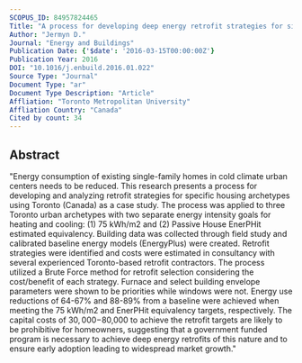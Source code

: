 ```yaml
---
SCOPUS_ID: 84957824465
Title: "A process for developing deep energy retrofit strategies for single-family housing typologies: Three Toronto case studies"
Author: "Jermyn D."
Journal: "Energy and Buildings"
Publication Date: {'$date': '2016-03-15T00:00:00Z'}
Publication Year: 2016
DOI: "10.1016/j.enbuild.2016.01.022"
Source Type: "Journal"
Document Type: "ar"
Document Type Description: "Article"
Affliation: "Toronto Metropolitan University"
Affliation Country: "Canada"
Cited by count: 34
---
```


## Abstract
"Energy consumption of existing single-family homes in cold climate urban centers needs to be reduced. This research presents a process for developing and analyzing retrofit strategies for specific housing archetypes using Toronto (Canada) as a case study. The process was applied to three Toronto urban archetypes with two separate energy intensity goals for heating and cooling: (1) 75 kWh/m2 and (2) Passive House EnerPHit estimated equivalency. Building data was collected through field study and calibrated baseline energy models (EnergyPlus) were created. Retrofit strategies were identified and costs were estimated in consultancy with several experienced Toronto-based retrofit contractors. The process utilized a Brute Force method for retrofit selection considering the cost/benefit of each strategy. Furnace and select building envelope parameters were shown to be priorities while windows were not. Energy use reductions of 64-67% and 88-89% from a baseline were achieved when meeting the 75 kWh/m2 and EnerPHit equivalency targets, respectively. The capital costs of $30,000-$80,000 to achieve the retrofit targets are likely to be prohibitive for homeowners, suggesting that a government funded program is necessary to achieve deep energy retrofits of this nature and to ensure early adoption leading to widespread market growth."
